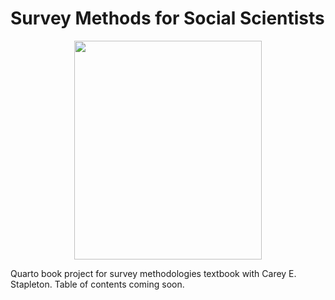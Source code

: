 # Survey Methods for Social Scientists

<p align="center">
<img src="https://github.com/steflangehennig/surveys-textbook/assets/12505447/fbae6f1c-ae4a-441b-b12a-6dc39a924863" width="300" height="350" /> 
</p>


Quarto book project for survey methodologies textbook with Carey E. Stapleton. Table of contents coming soon.


